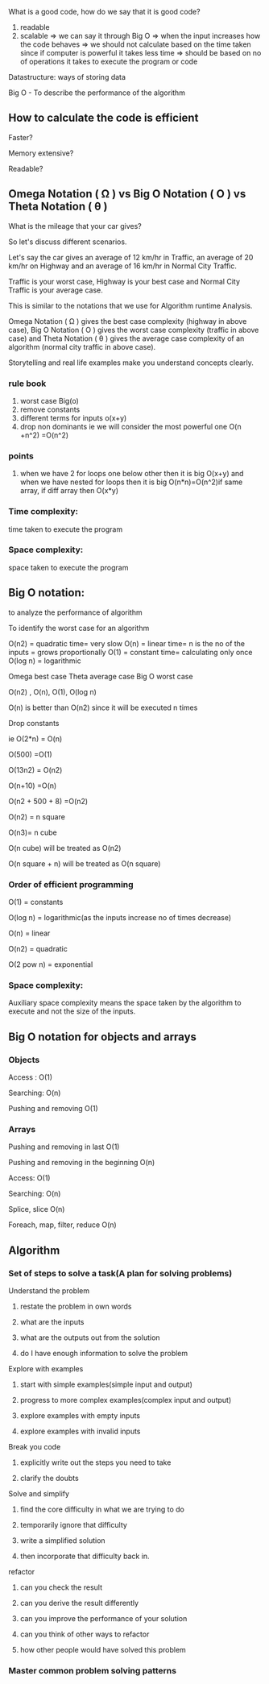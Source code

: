 What is a good code, how do we say that it is good code?

1. readable
2. scalable
   => we can say it through Big O
   => when the input increases how the code behaves
   => we should not calculate based on the time taken since if computer is powerful it takes less time
   => should be based on no of operations it takes to execute the program or code

Datastructure: ways of storing data

Big O - To describe the performance of the algorithm

## How to calculate the code is efficient

Faster?

Memory extensive?

Readable?

## Omega Notation ( Ω ) vs Big O Notation ( O ) vs Theta Notation ( θ )

What is the mileage that your car gives?

So let's discuss different scenarios.

Let's say the car gives an average of 12 km/hr in Traffic, an average of 20 km/hr on Highway and an average of 16 km/hr in Normal City Traffic.

Traffic is your worst case, Highway is your best case and Normal City Traffic is your average case.

This is similar to the notations that we use for Algorithm runtime Analysis.

Omega Notation ( Ω ) gives the best case complexity (highway in above case), Big O Notation ( O ) gives the worst case complexity (traffic in above case) and Theta Notation ( θ ) gives the average case complexity of an algorithm (normal city traffic in above case).

Storytelling and real life examples make you understand concepts clearly.

### rule book

1. worst case Big(o)
2. remove constants
3. different terms for inputs o(x+y)
4. drop non dominants ie we will consider the most powerful one O(n +n^2) =O(n^2)

### points

1. when we have 2 for loops one below other then it is big O(x+y) and when we have nested for loops then it is big O(n\*n)=O(n^2)if same array, if diff array then O(x\*y)

### Time complexity:

time taken to execute the program

### Space complexity:

space taken to execute the program

## Big O notation:

to analyze the performance of algorithm

To identify the worst case for an algorithm

O(n2) = quadratic time= very slow
O(n) = linear time= n is the no of the inputs = grows proportionally
O(1) = constant time= calculating only once
O(log n) = logarithmic

Omega best case
Theta average case
Big O worst case

O(n2) , O(n), O(1), O(log n)

O(n) is better than O(n2) since it will be executed n times

Drop constants

ie O(2\*n) = O(n)

O(500) =O(1)

O(13n2) = O(n2)

O(n+10) =O(n)

O(n2 + 500 + 8) =O(n2)

O(n2) = n square

O(n3)= n cube

O(n cube) will be treated as O(n2)

O(n square + n) will be treated as O(n square)

### Order of efficient programming

O(1) = constants

O(log n) = logarithmic(as the inputs increase no of times decrease)

O(n) = linear

O(n2) = quadratic

O(2 pow n) = exponential

### Space complexity:

Auxiliary space complexity means the space taken by the algorithm to execute and not the size of the inputs.

## Big O notation for objects and arrays

### Objects

Access : O(1)

Searching: O(n)

Pushing and removing O(1)

### Arrays

Pushing and removing in last O(1)

Pushing and removing in the beginning O(n)

Access: O(1)

Searching: O(n)

Splice, slice O(n)

Foreach, map, filter, reduce O(n)

## Algorithm

### Set of steps to solve a task(A plan for solving problems)

Understand the problem

1. restate the problem in own words

2. what are the inputs

3. what are the outputs out from the solution

4. do I have enough information to solve the problem

Explore with examples

1. start with simple examples(simple input and output)

2. progress to more complex examples(complex input and output)

3. explore examples with empty inputs

4. explore examples with invalid inputs

Break you code

1. explicitly write out the steps you need to take

2. clarify the doubts

Solve and simplify

1. find the core difficulty in what we are trying to do

2. temporarily ignore that difficulty

3. write a simplified solution

4. then incorporate that difficulty back in.

refactor

1. can you check the result

2. can you derive the result differently

3. can you improve the performance of your solution

4. can you think of other ways to refactor

5. how other people would have solved this problem

### Master common problem solving patterns
